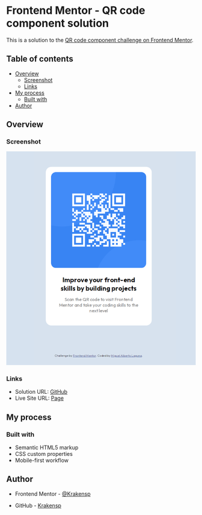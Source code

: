 # Frontend Mentor - QR code component solution

This is a solution to the [QR code component challenge on Frontend Mentor](https://www.frontendmentor.io/challenges/qr-code-component-iux_sIO_H).

## Table of contents

- [Overview](#overview)
  - [Screenshot](#screenshot)
  - [Links](#links)
- [My process](#my-process)
  - [Built with](#built-with)
- [Author](#author)

## Overview

### Screenshot

![](/design/solution.png)

### Links

- Solution URL: [GitHub](https://github.com/Krakensp/QR-component.git)
- Live Site URL: [Page](https://krakensp.github.io/QR-component)

## My process

### Built with

- Semantic HTML5 markup
- CSS custom properties
- Mobile-first workflow

## Author

- Frontend Mentor - [@Krakensp](https://www.frontendmentor.io/profile/Krakensp)

- GitHub - [Krakensp](https://github.com/Krakensp)
